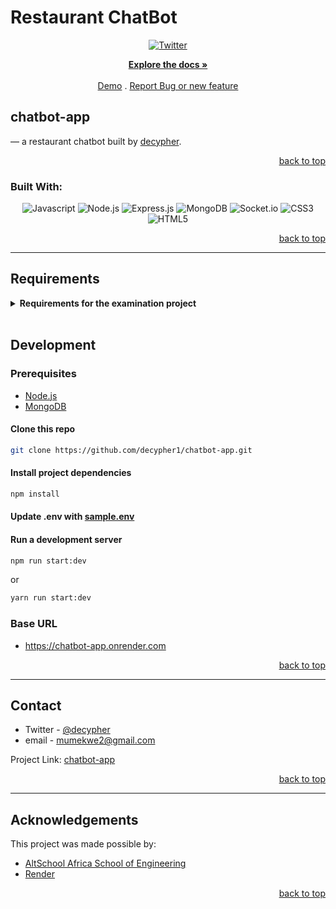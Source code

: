 # Restaurant ChatBot
<!-- Back to Top Navigation Anchor -->

<a name="readme-top"></a>

<!-- Project Shields -->
<div align="center">
  

  [![Twitter][twitter-shield]][twitter-url]
</div>

<div>
  <p align="center">
    <a href="https://github.com/decypher1/chatbot-app#readme"><strong>Explore the docs »</strong></a>
    <br />
    <br />
    <a href="https://render.com/decypher1/decypher1om/">Demo</a>
    .
    <a href="https://github.com/decypher1/chatbot-app/issues">Report Bug or new feature</a>

  </p>
</div>

<!-- About the API -->

## chatbot-app

&mdash; a restaurant chatbot built by <a href="https://www.github.com/decypher1">decypher</a>.

<p align="right"><a href="#readme-top">back to top</a></p>

### Built With:

<div align="center">

![Javascript][javascript]
![Node.js][node]
![Express.js][express]
![MongoDB][mongodb]
![Socket.io][Socket.io]
![CSS3][CSS3]
![HTML5][HTML5]

</div>

<p align="right"><a href="#readme-top">back to top</a></p>

---

<!-- AltSchool Requirements -->

## Requirements

<details>

<summary> <strong>Requirements for the examination project</strong> </summary>

- [x] ChatBot interface would be like a chat interface

- [x] No need for authentication but we should be able to store user session based on devices

- [x] When a customer lands on the chatbot page, the bot should send these options to the customer
    - [x] Select 1 (to Place an order)
    - [x] Select 99 (to checkout order)
    - [x] Select 98 (to see order history)
    - [x] Select 97 (to see current order)
    - [x] Select 0 (to cancel order)

- [x] When a client selects 
    - [x] Select 1 (the bot should return a list of items from the restaturant menu)
    - [x] Select 99 (the bot should return order placed message)
    - [x] Select 98 (the bot should return all placed orders)
    - [x] Select 97 (the bot should return current order)
    - [x] Select 0 (the bot should cancel the order)

- 
- [x] Validate user inputs

<p align="right"><a href="#readme-top">back to top</a></p>

---

</details>

<br>

## Development

### Prerequisites

- [Node.js](https://nodejs.org/en/download/)
- [MongoDB](https://www.mongodb.com/docs/manual/installation/)

#### Clone this repo

```sh
git clone https://github.com/decypher1/chatbot-app.git
```

#### Install project dependencies

```sh
npm install
```



#### Update .env with [sample.env](/sample.env)

#### Run a development server

```sh
npm run start:dev
```

or

```sh
yarn run start:dev
```




### Base URL

- https://chatbot-app.onrender.com

<p align="right"><a href="#readme-top">back to top</a></p>

---


<!-- Contact -->

## Contact

- Twitter - [@decypher](https://twitter.com/decypher_tech)
- email - mumekwe2@gmail.com

Project Link: [chatbot-app](https://github.com/decypher1/chatbot-app)

<p align="right"><a href="#readme-top">back to top</a></p>

---

<!-- Acknowledgements -->

## Acknowledgements

This project was made possible by:

- [AltSchool Africa School of Engineering](https://altschoolafrica.com/schools/engineering)
- [Render](https://render.com/) 
<p align="right"><a href="#readme-top">back to top</a></p>
<!-- Markdown Links & Images -->

[twitter-shield]: https://img.shields.io/badge/-@decypher_tech-1ca0f1?style=for-the-badge&logo=twitter&logoColor=white&link=https://twitter.com/decypher_tech
[twitter-url]: https://twitter.com/decypher_tech
[javascript]: https://img.shields.io/badge/javascript-%23323330.svg?style=for-the-badge&logo=javascript&logoColor=%23F7DF1C
[node]: https://img.shields.io/badge/node.js-6DA55F?style=for-the-badge&logo=node.js&logoColor=white
[express]: https://img.shields.io/badge/express.js-%23404d59.svg?style=for-the-badge&logo=express&logoColor=%2361DAFB
[mongodb]: https://img.shields.io/badge/MongoDB-%234ea94b.svg?style=for-the-badge&logo=mongodb&logoColor=white
[Socket.io]: https://img.shields.io/badge/Socket.io-black?style=for-the-badge&logo=socket.io&badgeColor=010101
[CSS3]: https://img.shields.io/badge/css3-%231572B6.svg?style=for-the-badge&logo=css3&logoColor=white
[HTML5]: https://img.shields.io/badge/html5-%23E34F26.svg?style=for-the-badge&logo=html5&logoColor=white
